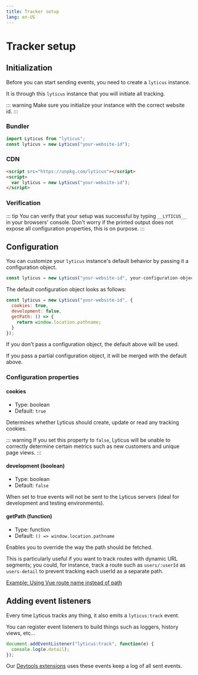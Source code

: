 ```yaml
---
title: Tracker setup
lang: en-US
---
```


# Tracker setup

## Initialization

Before you can start sending events, you need to create a `lyticus` instance.

It is through this `lyticus` instance that you will initiate all tracking.

::: warning
Make sure you initialize your instance with the correct website id.
:::

### Bundler

```javascript
import Lyticus from "lyticus";
const lyticus = new Lyticus("your-website-id");
```

### CDN

```html
<script src="https://unpkg.com/lyticus"></script>
<script>
  var lyticus = new Lyticus("your-website-id");
</script>
```

### Verification

::: tip
You can verify that your setup was successful by typing `__LYTICUS__` in your browsers' console.
Don't worry if the printed output does not expose all configuration properties, this is on purpose.
:::

## Configuration

You can customize your `lyticus` instance's default behavior by passing it a configuration object.

```javascript
const lyticus = new Lyticus("your-website-id", your-configuration-object);
```

The default configuration object looks as follows:

```javascript
const lyticus = new Lyticus("your-website-id", {
  cookies: true,
  development: false,
  getPath: () => {
    return window.location.pathname;
  }
});
```

If you don't pass a configuration object, the default above will be used.

If you pass a partial configuration object, it will be merged with the default above.

### Configuration properties

#### cookies

- Type: boolean
- Default: `true`

Determines whether Lyticus should create, update or read any tracking cookies.

::: warning
If you set this property to `false`, Lyticus will be unable to correctly determine certain metrics such as new customers and unique page views.
:::

#### development (boolean)

- Type: boolean
- Default: `false`

 When set to true events will not be sent to the Lyticus servers (ideal for development and testing environments).

#### getPath (function)

- Type: function
- Default: `() => window.location.pathname`

Enables you to override the way the path should be fetched.

This is particularly useful if you want to track routes with dynamic URL segments; you could, for instance, track a route such as `users/:userId` as `users-detail` to prevent tracking each userId as a separate path.

[Example: Using Vue route name instead of path](/tracker/integrations/vue.md#using-route-name-instead-of-path)

## Adding event listeners

Every time Lyticus tracks any thing, it also emits a `lyticus:track` event.

You can register event listeners to build things such as loggers, history views, etc...

```javascript
document.addEventListener("lyticus:track", function(e) {
  console.log(e.detail);
});
```

Our [Devtools extensions](/devtools/index.md) uses these events keep a log of all sent events.
